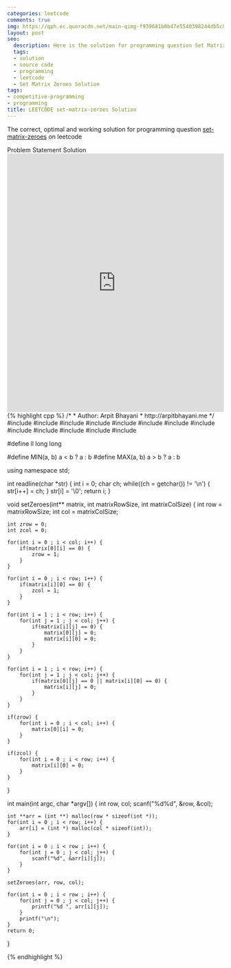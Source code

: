 ```yaml
---
categories: leetcode
comments: true
img: https://qph.ec.quoracdn.net/main-qimg-f939681b0b47e5540398244db5c8966f?convert_to_webp=true
layout: post
seo:
  description: Here is the solution for programming question Set Matrix Zeroes on leetcode
  tags:
  - solution
  - source code
  - programming
  - leetcode
  - Set Matrix Zeroes Solution
tags:
- competitive-programming
- programming
title: LEETCODE set-matrix-zeroes Solution
---
```

The correct, optimal and working solution for programming question [set-matrix-zeroes](https://leetcode.com/problems/set-matrix-zeroes/) on leetcode

<div class="ui secondary pointing large menu">
  <a class="grey item" data-tab="problem-statement">
    Problem Statement
  </a>
  <a class="active item grey" data-tab="solution">
    Solution
  </a>
</div>
<div class="ui bottom attached tab" data-tab="problem-statement">
    <iframe src="https://leetcode.com/problems/set-matrix-zeroes/" width="100%" height="600px" style="overflow: scroll; border: none;"></iframe>
</div>
<div class="ui bottom attached active tab" data-tab="solution">
{% highlight cpp %}
/*
 *  Author: Arpit Bhayani
 *  http://arpitbhayani.me
 */
#include <cmath>
#include <cstdio>
#include <cstdlib>
#include <climits>
#include <deque>
#include <iostream>
#include <list>
#include <limits>
#include <map>
#include <queue>
#include <set>
#include <stack>
#include <vector>

#define ll long long

#define MIN(a, b) a < b ? a : b
#define MAX(a, b) a > b ? a : b

using namespace std;

int readline(char *str) {
    int i = 0;
    char ch;
    while((ch = getchar()) != '\n') {
        str[i++] = ch;
    }
    str[i] = '\0';
    return i;
}

void setZeroes(int** matrix, int matrixRowSize, int matrixColSize) {
    int row = matrixRowSize;
    int col = matrixColSize;

    int zrow = 0;
    int zcol = 0;

    for(int i = 0 ; i < col; i++) {
        if(matrix[0][i] == 0) {
            zrow = 1;
        }
    }

    for(int i = 0 ; i < row; i++) {
        if(matrix[i][0] == 0) {
            zcol = 1;
        }
    }

    for(int i = 1 ; i < row; i++) {
        for(int j = 1 ; j < col; j++) {
            if(matrix[i][j] == 0) {
                matrix[0][j] = 0;
                matrix[i][0] = 0;
            }
        }
    }

    for(int i = 1 ; i < row; i++) {
        for(int j = 1 ; j < col; j++) {
            if(matrix[0][j] == 0 || matrix[i][0] == 0) {
                matrix[i][j] = 0;
            }
        }
    }

    if(zrow) {
        for(int i = 0 ; i < col; i++) {
            matrix[0][i] = 0;
        }
    }

    if(zcol) {
        for(int i = 0 ; i < row; i++) {
            matrix[i][0] = 0;
        }
    }
}

int main(int argc, char *argv[]) {
    int row, col;
    scanf("%d%d", &row, &col);

    int **arr = (int **) malloc(row * sizeof(int *));
    for(int i = 0 ; i < row; i++) {
        arr[i] = (int *) malloc(col * sizeof(int));
    }

    for(int i = 0 ; i < row ; i++) {
        for(int j = 0 ; j < col; j++) {
            scanf("%d", &arr[i][j]);
        }
    }

    setZeroes(arr, row, col);

    for(int i = 0 ; i < row ; i++) {
        for(int j = 0 ; j < col; j++) {
            printf("%d ", arr[i][j]);
        }
        printf("\n");
    }
    return 0;
}

{% endhighlight %}
</div>
